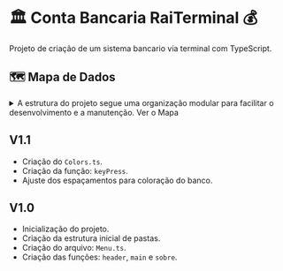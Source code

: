# 🏛️ Conta Bancaria RaiTerminal 💰

Projeto de criação de um sistema bancario via terminal com TypeScript.

## 🗺️ Mapa de Dados
<details>
  <summary>
    A estrutura do projeto segue uma organização modular para facilitar o desenvolvimento e a manutenção. 
    Ver o Mapa
  </summary>

    .
    ├── node_modules/               # Pasta de dependencias criada ao executar "npm install". Contém todos os pacotes listados no package.json
    ├── src/
    │   └── util/                 
    │       └── Colors.ts           # Classe implementada para alteração de cores do terminal. Contém os atributos: "reset", "fg" e "bg".
    ├── .gitignore                  # Arquivos e pastas a serem ignorados pelo Git
    ├── Menu.ts                     # Arquivo com a classe principal. Contém os métodos "main", "header", "keyPress" e "sobre"
    ├── package.json                # Arquivo principal de configuração do projeto Node.js. Define nome, versão, scripts e as dependências
    ├── package-lock.json           # Arquivo gerado automaticamente para travar as versões exatas das dependências instaladas.
    ├── tsconfig.json               # # Arquivo de configuração do TypeScript.
    └── README.md                   # Este arquivo!

</details>

## V1.1

- Criação do ```Colors.ts```.
- Criação da função: ```keyPress```.
- Ajuste dos espaçamentos para coloração do banco.

## V1.0

- Inicialização do projeto.
- Criação da estrutura inicial de pastas.
- Criação do arquivo: ```Menu.ts```.
- Criação das funções: ```header```,  ```main``` e  ```sobre```.